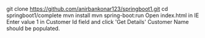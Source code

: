 git clone https://github.com/anirbankonar123/springboot1.git
cd springboot1/complete
mvn install
mvn spring-boot:run
Open index.html in IE
Enter value 1 in Customer Id field and click 'Get Details'
Customer Name should be populated.